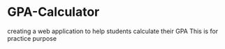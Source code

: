 # GPA-Calculator
creating a web application to help students calculate their GPA
This is for practice purpose
